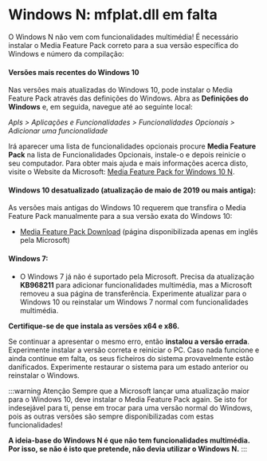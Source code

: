 # Windows N: mfplat.dll em falta

O Windows N não vem com funcionalidades multimédia! É necessário instalar o Media Feature Pack correto para a sua versão específica do Windows e número da compilação:

#### Versões mais recentes do Windows 10
Nas versões mais atualizadas do Windows 10, pode instalar o Media Feature Pack através das definições do Windows. Abra as **Definições do Windows** e, em seguida, navegue até ao seguinte local:

*Apls > Aplicações e Funcionalidades > Funcionalidades Opcionais > Adicionar uma funcionalidade*

Irá aparecer uma lista de funcionalidades opcionais procure **Media Feature Pack** na lista de Funcionalidades Opcionais, instale-o e depois reinicie o seu computador. Para obter mais ajuda e mais informações acerca disto, visite o Website da Microsoft: [Media Feature Pack for Windows 10 N](https://support.microsoft.com/help/4516397/media-feature-pack-for-windows-10-n-november-2019).

#### Windows 10 desatualizado (atualização de maio de 2019 ou mais antiga):
As versões mais antigas do Windows 10 requerem que transfira o Media Feature Pack manualmente para a sua versão exata do Windows 10:
  * [Media Feature Pack Download](https://www.microsoft.com/en-us/software-download/mediafeaturepack) (página disponibilizada apenas em inglês pela Microsoft)

#### Windows 7:
  * O Windows 7 já não é suportado pela Microsoft. Precisa da atualização **KB968211** para adicionar funcionalidades multimédia, mas a Microsoft removeu a sua página de transferência. Experimente atualizar para o Windows 10 ou reinstalar um Windows 7 normal com funcionalidades multimédia.

**Certifique-se de que instala as versões x64 e x86.**

Se continuar a apresentar o mesmo erro, então **instalou a versão errada**. Experimente instalar a versão correta e reiniciar o PC. Caso nada funcione e ainda continue em falta, os seus ficheiros do sistema provavelmente estão danificados. Experimente restaurar o sistema para um estado anterior ou reinstalar o Windows.

:::warning
Atenção Sempre que a Microsoft lançar uma atualização maior para o Windows 10, deve instalar o Media Feature Pack again. Se isto for indesejável para ti, pense em trocar para uma versão normal do Windows, pois as outras versões são sempre disponibilizadas com estas funcionalidades!

**A ideia-base do Windows N é que não tem funcionalidades multimédia. Por isso, se não é isto que pretende, não devia utilizar o Windows N.**
:::
